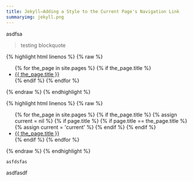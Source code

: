 ```yaml
---
title: Jekyll—Adding a Style to the Current Page's Navigation Link
summaryimg: jekyll.png
---
```


asdfsa

> testing blockquote

{% highlight html linenos %}
{% raw %}
<ul>
  {% for the_page in site.pages %}
    {% if the_page.title %}
      <li><a href="{{ the_page.url }}">{{ the_page.title }}</a></li>
    {% endif %}
  {% endfor %}
</ul>
{% endraw %}
{% endhighlight %}


{% highlight html linenos %}
{% raw %}
<ul class = "nav-list">
{% for the_page in site.pages %}
  {% if the_page.title %}
    {% assign current = nil %}
    {% if page.title %}
      {% if page.title == the_page.title %}
        {% assign current = 'current' %}
      {% endif %}
    {% endif %}
    <li><a class = "{{current}}" href="{{ the_page.url }}">{{ the_page.title }}</a></li>
  {% endif %}
{% endfor %}
</ul>
{% endraw %}
{% endhighlight %}


`asfdsfas`


asdfasdf